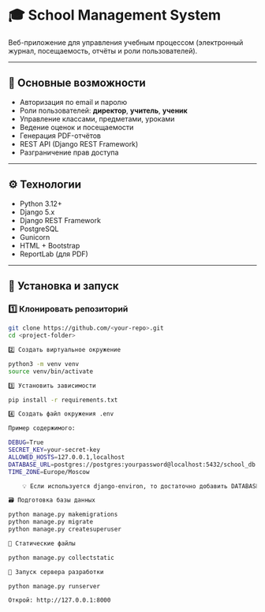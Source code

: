 # 🎓 School Management System

Веб-приложение для управления учебным процессом (электронный журнал, посещаемость, отчёты и роли пользователей).

---

## 🚀 Основные возможности
- Авторизация по email и паролю  
- Роли пользователей: **директор**, **учитель**, **ученик**  
- Управление классами, предметами, уроками  
- Ведение оценок и посещаемости  
- Генерация PDF-отчётов  
- REST API (Django REST Framework)  
- Разграничение прав доступа  

---

## ⚙️ Технологии
- Python 3.12+
- Django 5.x
- Django REST Framework
- PostgreSQL
- Gunicorn
- HTML + Bootstrap
- ReportLab (для PDF)

---

## 🧩 Установка и запуск

### 1️⃣ Клонировать репозиторий
```bash
git clone https://github.com/<your-repo>.git
cd <project-folder>

2️⃣ Создать виртуальное окружение

python3 -m venv venv
source venv/bin/activate

3️⃣ Установить зависимости

pip install -r requirements.txt

4️⃣ Создать файл окружения .env

Пример содержимого:

DEBUG=True
SECRET_KEY=your-secret-key
ALLOWED_HOSTS=127.0.0.1,localhost
DATABASE_URL=postgres://postgres:yourpassword@localhost:5432/school_db
TIME_ZONE=Europe/Moscow

    💡 Если используется django-environ, то достаточно добавить DATABASE_URL.

🗃️ Подготовка базы данных

python manage.py makemigrations
python manage.py migrate
python manage.py createsuperuser

🧰 Статические файлы

python manage.py collectstatic

🧠 Запуск сервера разработки

python manage.py runserver

Открой: http://127.0.0.1:8000
